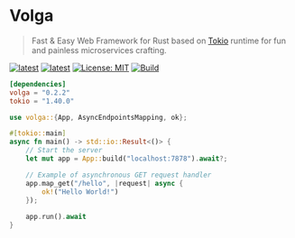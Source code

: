 # Volga

> Fast & Easy Web Framework for Rust based on [Tokio](https://tokio.rs/) runtime for fun and painless microservices crafting.

[![latest](https://img.shields.io/badge/crates.io-0.2.2-blue)](https://crates.io/crates/volga)
[![latest](https://img.shields.io/badge/rustc-1.80+-964B00)](https://www.rust-lang.org/)
[![License: MIT](https://img.shields.io/badge/License-MIT-violet.svg)](https://github.com/RomanEmreis/volga/blob/main/LICENSE)
[![Build](https://github.com/RomanEmreis/volga/actions/workflows/rust.yml/badge.svg)](https://github.com/RomanEmreis/volga/actions/workflows/rust.yml)

```toml
[dependencies]
volga = "0.2.2"
tokio = "1.40.0"
```
```rust
use volga::{App, AsyncEndpointsMapping, ok};

#[tokio::main]
async fn main() -> std::io::Result<()> {
    // Start the server
    let mut app = App::build("localhost:7878").await?;

    // Example of asynchronous GET request handler
    app.map_get("/hello", |request| async {
        ok!("Hello World!")
    });
    
    app.run().await
}
```
